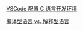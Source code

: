 [VSCode 配置 C 语言开发环境](01-计算机科学体系/C语言/收集箱/VSCode%20配置%20C%20语言开发环境.md)

[编译型语言 vs. 解释型语言](01-计算机科学体系/C语言/概念/编译型语言%20vs.%20解释型语言.md)

